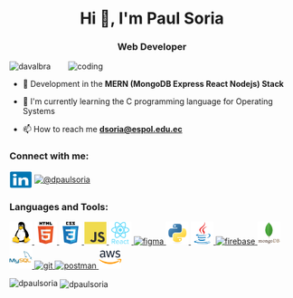 <!-- @format -->


<!--
<p align="center">
  <img width="1800" src="https://user-images.githubusercontent.com/74167198/214207098-fee3070e-a556-4c2d-b1bb-fb02f1a19cf6.gif">
</p>
 -->
<h1 align="center">Hi 👋, I'm Paul Soria</h1>
<h3 align="center">Web Developer</h3>
<img align="right" alt="coding" width="400" src="https://i.pinimg.com/originals/f4/7f/d8/f47fd896add554744b4114d964b61b41.gif">
<p align="left"> <img src="https://komarev.com/ghpvc/?username=davalbra&label=Profile%20views&color=0e75b6&style=flat" alt="davalbra" /> </p>

- 🌱 Development in the **MERN (MongoDB Express React Nodejs) Stack**

- 💬 I'm currently learning the C programming language for Operating Systems

- 📫 How to reach me **dsoria@espol.edu.ec**

<h3 align="left">Connect with me:</h3>
<p align="left">
<a href="https://linkedin.com/in/dpaulsoria" target="blank"><img align="center" src="https://raw.githubusercontent.com/devicons/devicon/master/icons/linkedin/linkedin-original.svg" alt="@dpaulsoria" height="30" width="40" /></a>
<a href="https://twitter.com/@dpaulsoria" target="blank"><img align="center" src="https://raw.githubusercontent.com/rahuldkjain/github-profile-readme-generator/master/src/images/icons/Social/twitter.svg" alt="@dpaulsoria" height="30" width="40" /></a>
</p>

<h3 align="left">Languages and Tools:</h3>

<p align="left">
  <a href="https://www.linuxfoundation.org/" target="_blank" rel="noreferrer">
    <img src="https://raw.githubusercontent.com/devicons/devicon/master/icons/linux/linux-original.svg" alt="html5" width="40" height="40"/>
  </a>
  <!-- Front-end Technologies -->
  <a href="https://www.w3.org/html/" target="_blank" rel="noreferrer">
    <img src="https://raw.githubusercontent.com/devicons/devicon/master/icons/html5/html5-original-wordmark.svg" alt="html5" width="40" height="40"/>
  </a>
  <a href="https://www.w3schools.com/css/" target="_blank" rel="noreferrer">
    <img src="https://raw.githubusercontent.com/devicons/devicon/master/icons/css3/css3-original-wordmark.svg" alt="css3" width="40" height="40"/>
  </a>
  <a href="https://developer.mozilla.org/en-US/docs/Web/JavaScript" target="_blank" rel="noreferrer">
    <img src="https://raw.githubusercontent.com/devicons/devicon/master/icons/javascript/javascript-original.svg" alt="javascript" width="40" height="40"/>
  </a>
  <a href="https://www.react.dev/" target="_blank" rel="noreferrer">
    <img src="https://raw.githubusercontent.com/devicons/devicon/master/icons/react/react-original-wordmark.svg" alt="react" width="40" height="40"/>
  </a>
  <a href="https://www.figma.com/" target="_blank" rel="noreferrer">
    <img src="https://www.vectorlogo.zone/logos/figma/figma-icon.svg" alt="figma" width="40" height="40"/>
  </a>

  <!-- Back-end Technologies -->
  <a href="https://www.python.org" target="_blank" rel="noreferrer">
    <img src="https://raw.githubusercontent.com/devicons/devicon/master/icons/python/python-original.svg" alt="python" width="40" height="40"/>
  </a>
  <a href="https://www.java.com" target="_blank" rel="noreferrer">
    <img src="https://raw.githubusercontent.com/devicons/devicon/master/icons/java/java-original.svg" alt="java" width="40" height="40"/>
  </a>
  <a href="https://firebase.google.com/" target="_blank" rel="noreferrer">
    <img src="https://www.vectorlogo.zone/logos/firebase/firebase-icon.svg" alt="firebase" width="40" height="40"/>
  </a>
  <a href="https://www.mongodb.com/" target="_blank" rel="noreferrer">
    <img src="https://raw.githubusercontent.com/devicons/devicon/master/icons/mongodb/mongodb-original-wordmark.svg" alt="mongodb" width="40" height="40"/>
  </a>
  <a href="https://www.mysql.com/" target="_blank" rel="noreferrer">
    <img src="https://raw.githubusercontent.com/devicons/devicon/master/icons/mysql/mysql-original-wordmark.svg" alt="mysql" width="40" height="40"/>
  </a>

  <!-- Otras Herramientas y Servicios -->
  <a href="https://git-scm.com/" target="_blank" rel="noreferrer">
    <img src="https://www.vectorlogo.zone/logos/git-scm/git-scm-icon.svg" alt="git" width="40" height="40"/>
  </a>
  <a href="https://postman.com" target="_blank" rel="noreferrer">
    <img src="https://www.vectorlogo.zone/logos/getpostman/getpostman-icon.svg" alt="postman" width="40" height="40"/>
  </a>
  <a href="https://aws.amazon.com" target="_blank" rel="noreferrer">
    <img src="https://raw.githubusercontent.com/devicons/devicon/master/icons/amazonwebservices/amazonwebservices-original-wordmark.svg" alt="amazon web services" width="40" height="40"/>
</a>

</p>


<p><img align="left" src="https://github-readme-stats.vercel.app/api/top-langs?username=dpaulsoria&show_icons=true&locale=en&layout=compact" alt="dpaulsoria" /></p>

<p>&nbsp;<img align="center" src="https://github-readme-stats.vercel.app/api?username=dpaulsoria&show_icons=true&locale=en" alt="dpaulsoria" /></p>
